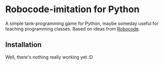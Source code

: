 # Robocode-imitation for Python

A simple tank-programming game for Python, maybe someday useful for teaching programming classes.
Based on ideas from [Robocode](https://robocode.sourceforge.io/).

## Installation

Well, there's nothing really working yet :D